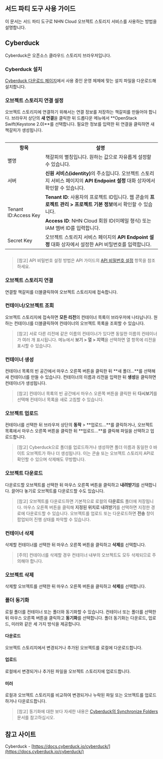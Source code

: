 ## 서드 파티 도구 사용 가이드

이 문서는 서드 파티 도구로 NHN Cloud 오브젝트 스토리지 서비스를 사용하는 방법을 설명합니다.

## Cyberduck

Cyberduck은 오픈소스 클라우드 스토리지 브라우저입니다.

### Cyberduck 설치

[Cyberduck 다운로드 페이지](https://cyberduck.io/download/)에서 사용 중인 운영 체제에 맞는 설치 파일을 다운로드해 설치합니다.

### 오브젝트 스토리지 연결 설정

오브젝트 스토리지에 연결하기 위해서는 연결 정보를 저장하는 책갈피를 만들어야 합니다. 브라우저 상단의 **새 연결**을 클릭한 뒤 드롭다운 메뉴에서 **OpenStack Swift(Keystone 2.0)**를 선택합니다. 필요한 정보를 입력한 뒤 연결을 클릭하면 새 책갈피가 생성됩니다.

<table class="it" style="padding-top: 15px; padding-bottom: 10px;">
  <tr>
    <th>항목</th>
    <th>설명</th>
  </tr>
  <tr>
    <td>별명</td>
    <td>책갈피의 별칭입니다. 원하는 값으로 자유롭게 설정할 수 있습니다.</td>
  </tr>
  <tr>
    <td>서버</td>
    <td><b>신원 서비스(identity)</b>의 주소입니다. 오브젝트 스토리지 서비스 페이지의 <b>API Endpoint 설정</b> 대화 상자에서 확인할 수 있습니다.</td>
  </tr>
  <tr>
    <td rowspan="2">Tenant ID:Access Key</td>
    <td><b>Tenant ID</b>: 사용자의 프로젝트 ID입니다. 웹 콘솔의 <b>프로젝트 관리 > 프로젝트 기본 정보</b>에서 확인할 수 있습니다.</td>
  </tr>
  <tr>
    <td><b>Access ID</b>: NHN Cloud 회원 ID(이메일 형식) 또는 IAM 멤버 ID를 입력합니다.</td>
  </tr>
  <tr>
    <td>Secret Key</td>
    <td>오브젝트 스토리지 서비스 페이지의 <b>API Endpoint 설정</b> 대화 상자에서 설정한 API 비밀번호를 입력합니다.</td>
  </tr>
</table>

> [참고]
> API 비밀번호 설정 방법은 API 가이드의 [API 비밀번호 설정](api-guide-ninc/#api) 항목을 참조하세요.

### 오브젝트 스토리지 연결

연결할 책갈피를 더블클릭하여 오브젝트 스토리지에 접속합니다.

### 컨테이너/오브젝트 조회

오브젝트 스토리지에 접속하면 **모든 리전**의 컨테이너 목록이 브라우저에 나타납니다. 원하는 컨테이너를 더블클릭하여 컨테이너의 오브젝트 목록을 조회할 수 있습니다.

> [참고]
> 서로 다른 리전에 같은 이름의 컨테이너가 있다면 동일한 이름의 컨테이너가 여러 개 표시됩니다. 
> 메뉴에서 **보기 > 열 > 지역**을 선택하면 열 항목에 리전을 표시할 수 있습니다.

### 컨테이너 생성

컨테이너 목록의 빈 공간에서 마우스 오른쪽 버튼을 클릭한 뒤 **새 폴더...**를 선택해 새 컨테이너를 만들 수 있습니다. 컨테이너의 이름과 리전을 입력한 뒤 **생성**을 클릭하면 컨테이너가 생성됩니다.

> [참고]
> 컨테이너 목록의 빈 공간에서 마우스 오른쪽 버튼을 클릭한 뒤 **다시보기**를 선택해 컨테이너 목록을 새로 고침할 수 있습니다.

### 오브젝트 업로드

컨테이너를 선택한 뒤 브라우저 상단의 **동작** > **업로드...**를 클릭하거나, 오브젝트 목록에서 마우스 오른쪽 버튼을 클릭한 뒤 **업로드...**를 클릭해 파일을 선택하고 업로드합니다.

> [참고]
> Cyberduck으로 폴더를 업로드하거나 생성하면 폴더 이름과 동일한 0 바이트 오브젝트가 하나 더 생성됩니다. 이는 콘솔 또는 오브젝트 스토리지 API로 확인할 수 있으며 삭제해도 무방합니다.

### 오브젝트 다운로드

다운로드할 오브젝트를 선택한 뒤 마우스 오른쪽 버튼을 클릭하고 **내려받기**를 선택합니다. 끌어다 놓기로 오브젝트를 다운로드할 수도 있습니다.

> [참고]
> 오브젝트를 다운로드하면 기본적으로 로컬의 **다운로드** 폴더에 저장됩니다. 마우스 오른쪽 버튼을 클릭해 **지정된 위치로 내려받기**를 선택하면 지정한 경로에 다운로드할 수 있습니다.
> 오브젝트를 업로드 또는 다운로드하면 **전송** 창이 팝업되어 진행 상태를 파악할 수 있습니다.

### 컨테이너 삭제

삭제할 컨테이너를 선택한 뒤 마우스 오른쪽 버튼을 클릭하고 **삭제**를 선택합니다.

> [주의]
> 컨테이너를 삭제할 경우 컨테이너 내부의 오브젝트도 모두 삭제되므로 주의해야 합니다.

### 오브젝트 삭제

삭제할 오브젝트를 선택한 뒤 마우스 오른쪽 버튼을 클릭하고 **삭제**를 선택합니다.

### 폴더 동기화

로컬 폴더를 컨테이너 또는 폴더와 동기화할 수 있습니다. 컨테이너 또는 폴더를 선택한 뒤 마우스 오른쪽 버튼을 클릭하고 **동기화**를 선택합니다.
폴더 동기화는 다운로드, 업로드, 미러와 같은 세 가지 방식을 제공합니다.

#### 다운로드

오브젝트 스토리지에서 변경되거나 추가된 오브젝트를 로컬에 다운로드합니다.

#### 업로드

로컬에서 변경되거나 추가된 파일을 오브젝트 스토리지에 업로드합니다.

#### 미러

로컬과 오브젝트 스토리지를 비교하여 변경되거나 누락된 파일 또는 오브젝트를 업로드하거나 다운로드합니다.

> [참고]
> 동기화에 대한 보다 자세한 내용은 [Cyberduck의 Synchronize Folders](https://docs.cyberduck.io/cyberduck/sync/#synchronize-folders) 문서를 참고하십시오.

## 참고 사이트
Cyberduck - [https://docs.cyberduck.io/cyberduck/](https://docs.cyberduck.io/cyberduck/)

